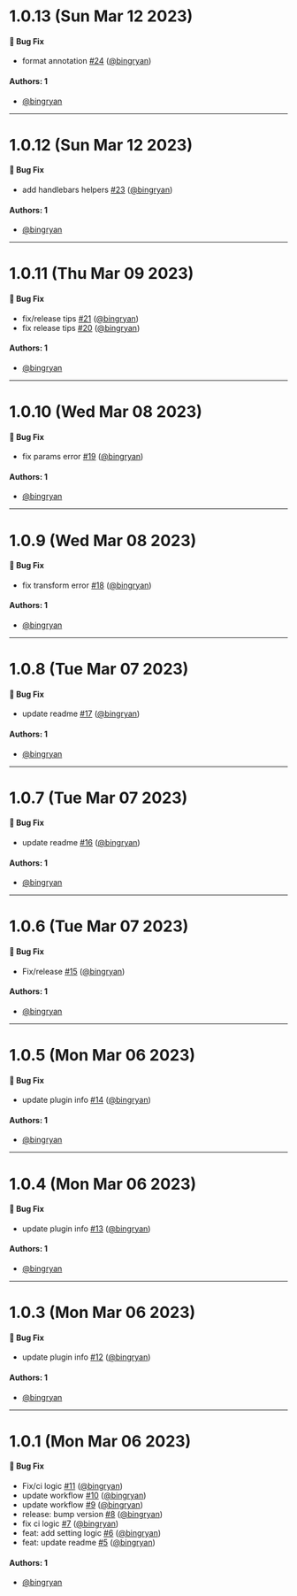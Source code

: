 # 1.0.13 (Sun Mar 12 2023)

#### 🐛 Bug Fix

- format annotation [#24](https://github.com/bingryan/obsidian-ibook-plugin/pull/24) ([@bingryan](https://github.com/bingryan))

#### Authors: 1

- [@bingryan](https://github.com/bingryan)

---

# 1.0.12 (Sun Mar 12 2023)

#### 🐛 Bug Fix

- add handlebars helpers [#23](https://github.com/bingryan/obsidian-ibook-plugin/pull/23) ([@bingryan](https://github.com/bingryan))

#### Authors: 1

- [@bingryan](https://github.com/bingryan)

---

# 1.0.11 (Thu Mar 09 2023)

#### 🐛 Bug Fix

- fix/release tips [#21](https://github.com/bingryan/obsidian-ibook-plugin/pull/21) ([@bingryan](https://github.com/bingryan))
- fix release tips [#20](https://github.com/bingryan/obsidian-ibook-plugin/pull/20) ([@bingryan](https://github.com/bingryan))

#### Authors: 1

- [@bingryan](https://github.com/bingryan)

---

# 1.0.10 (Wed Mar 08 2023)

#### 🐛 Bug Fix

- fix params error [#19](https://github.com/bingryan/obsidian-ibook-plugin/pull/19) ([@bingryan](https://github.com/bingryan))

#### Authors: 1

- [@bingryan](https://github.com/bingryan)

---

# 1.0.9 (Wed Mar 08 2023)

#### 🐛 Bug Fix

- fix transform error [#18](https://github.com/bingryan/obsidian-ibook-plugin/pull/18) ([@bingryan](https://github.com/bingryan))

#### Authors: 1

- [@bingryan](https://github.com/bingryan)

---

# 1.0.8 (Tue Mar 07 2023)

#### 🐛 Bug Fix

- update readme [#17](https://github.com/bingryan/obsidian-ibook-plugin/pull/17) ([@bingryan](https://github.com/bingryan))

#### Authors: 1

- [@bingryan](https://github.com/bingryan)

---

# 1.0.7 (Tue Mar 07 2023)

#### 🐛 Bug Fix

- update readme [#16](https://github.com/bingryan/obsidian-ibook-plugin/pull/16) ([@bingryan](https://github.com/bingryan))

#### Authors: 1

- [@bingryan](https://github.com/bingryan)

---

# 1.0.6 (Tue Mar 07 2023)

#### 🐛 Bug Fix

- Fix/release [#15](https://github.com/bingryan/obsidian-ibook-plugin/pull/15) ([@bingryan](https://github.com/bingryan))

#### Authors: 1

- [@bingryan](https://github.com/bingryan)

---

# 1.0.5 (Mon Mar 06 2023)

#### 🐛 Bug Fix

- update plugin info [#14](https://github.com/bingryan/obsidian-ibook-plugin/pull/14) ([@bingryan](https://github.com/bingryan))

#### Authors: 1

- [@bingryan](https://github.com/bingryan)

---

# 1.0.4 (Mon Mar 06 2023)

#### 🐛 Bug Fix

- update plugin info [#13](https://github.com/bingryan/obsidian-ibook-plugin/pull/13) ([@bingryan](https://github.com/bingryan))

#### Authors: 1

- [@bingryan](https://github.com/bingryan)

---

# 1.0.3 (Mon Mar 06 2023)

#### 🐛 Bug Fix

- update plugin info [#12](https://github.com/bingryan/obsidian-ibook-plugin/pull/12) ([@bingryan](https://github.com/bingryan))

#### Authors: 1

- [@bingryan](https://github.com/bingryan)

---

# 1.0.1 (Mon Mar 06 2023)

#### 🐛 Bug Fix

- Fix/ci logic [#11](https://github.com/bingryan/obsidian-ibook-plugin/pull/11) ([@bingryan](https://github.com/bingryan))
- update workflow [#10](https://github.com/bingryan/obsidian-ibook-plugin/pull/10) ([@bingryan](https://github.com/bingryan))
- update workflow [#9](https://github.com/bingryan/obsidian-ibook-plugin/pull/9) ([@bingryan](https://github.com/bingryan))
- release: bump version [#8](https://github.com/bingryan/obsidian-ibook-plugin/pull/8) ([@bingryan](https://github.com/bingryan))
- fix ci logic [#7](https://github.com/bingryan/obsidian-ibook-plugin/pull/7) ([@bingryan](https://github.com/bingryan))
- feat: add setting logic [#6](https://github.com/bingryan/obsidian-ibook-plugin/pull/6) ([@bingryan](https://github.com/bingryan))
- feat: update readme [#5](https://github.com/bingryan/obsidian-ibook-plugin/pull/5) ([@bingryan](https://github.com/bingryan))

#### Authors: 1

- [@bingryan](https://github.com/bingryan)
